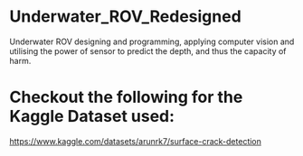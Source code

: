 # Underwater_ROV_Redesigned
Underwater ROV designing and programming, applying computer vision and utilising the power of sensor to predict the depth, and thus the capacity of harm.

# Checkout the following for the Kaggle Dataset used:
https://www.kaggle.com/datasets/arunrk7/surface-crack-detection
